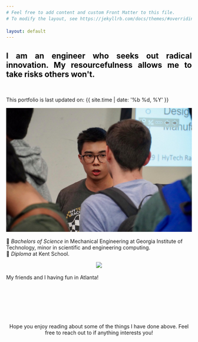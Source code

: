 ```yaml
---
# Feel free to add content and custom Front Matter to this file.
# To modify the layout, see https://jekyllrb.com/docs/themes/#overriding-theme-defaults

layout: default
---
```

<h2 style="color: #5e9ca0; text-align: justify;"><span style="color: #000000;">I am an engineer who seeks out radical innovation. My resourcefulness allows me to take risks others won't.</span></h2>
<br />

This portfolio is last updated on: {{ site.time | date: '%b %d, %Y' }}

<p align="center">
  <img width="auto" height="auto" src="/assets/photo69.JPG">
</p>

 🐝 *Bachelors of Science* in Mechanical Engineering at Georgia Institute of Technology, minor in scientific and engineering computing. <br />
🦁 *Diploma* at Kent School.

<p align="center">
  <img width="auto" height="auto" src="/assets/photo9.png">
  <figcaption>My friends and I having fun in Atlanta!</figcaption>
</p>

<br />
<br />
<br />
<br />
<br />
<br />  
<div align="center">Hope you enjoy reading about some of the things I have done above.
Feel free to reach out to if anything interests you!</div>

